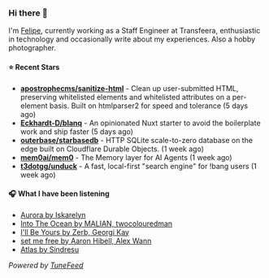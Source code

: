 ### Hi there 👋

I'm [Felipe](https://felipevm.com), currently working as a Staff Engineer at Transfeera, enthusiastic in technology and occasionally write about my experiences. Also a hobby photographer.

#### ⭐ Recent Stars
- **[apostrophecms/sanitize-html](https://github.com/apostrophecms/sanitize-html)** - Clean up user-submitted HTML, preserving whitelisted elements and whitelisted attributes on a per-element basis. Built on htmlparser2 for speed and tolerance (5 days ago)
- **[Eckhardt-D/blanq](https://github.com/Eckhardt-D/blanq)** - An opinionated Nuxt starter to avoid the boilerplate work and ship faster (5 days ago)
- **[outerbase/starbasedb](https://github.com/outerbase/starbasedb)** - HTTP SQLite scale-to-zero database on the edge built on Cloudflare Durable Objects. (1 week ago)
- **[mem0ai/mem0](https://github.com/mem0ai/mem0)** - The Memory layer for AI Agents (1 week ago)
- **[t3dotgg/unduck](https://github.com/t3dotgg/unduck)** - A fast, local-first &#34;search engine&#34; for !bang users (1 week ago)

#### 🎧 What I have been listening
- [Aurora by Iskarelyn](https://open.spotify.com/track/49MLHM8KIKEIzxEjPhiEIF)
- [Into The Ocean by MALIAN, twocolouredman](https://open.spotify.com/track/5eY9jGygXyO5x1djxydy6e)
- [I&#39;ll Be Yours by Zerb, Georgi Kay](https://open.spotify.com/track/3qxTsPLj9VXXBl8LMbQ16l)
- [set me free by Aaron Hibell, Alex Wann](https://open.spotify.com/track/7Dwk4YmBNSqOfRAN7MjQZK)
- [Atlas by Sindresu](https://open.spotify.com/track/0MKQSVIPkm5bm45avm7fYM)

_Powered by [TuneFeed](https://tunefeed.app?ref=github.com)_
